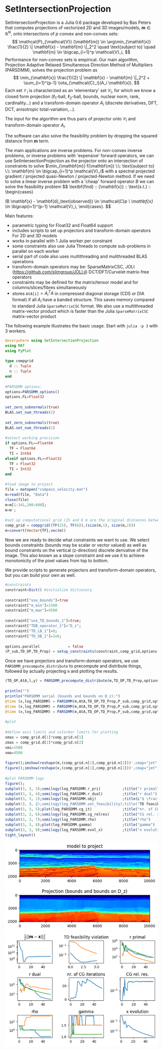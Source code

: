 # SetIntersectionProjection
SetIntersectionProjection is a Julia 0.6 package developed by Bas Peters that computes projections of vectorized 2D and 3D images/models, $\mathbf{m} \in \mathbb{R}^N$, onto intersections of $p$ convex and non-convex sets:
$$
\mathcal{P}_{\mathcal{V}} (\mathbf{m}) \in \arg\min_{\mathbf{x}} \frac{1}{2} \| \mathbf{x} - \mathbf{m} \|_2^2 \quad \text{subject to} \quad \mathbf{m} \in \bigcap_{i=1}^p \mathcal{V}_i,
$$
Performance for non-convex sets is empirical. Our main algorithm, Projection Adaptive Relaxed Simultaneous Direction Method of Multipliers (PARSDMM), solves the projection problem as
$$
\min_{\mathbf{x}} \frac{1}{2} \| \mathbf{x} - \mathbf{m} \|_2^2 + \sum_{i=1}^{p-1} \iota_{\mathcal{C}_i}(A_i \mathbf{x}).
$$
Each set $\mathcal{V}_i$ is characterized as an 'elementary' set $\mathcal{C}_i$, for which we know a closed form projection ($\ell_1$-ball, $\ell_2$-ball, bounds, nuclear norm, rank, cardinality...) and a transform-domain operator $A_i$ (discrete derivatives, DFT, DCT, anisotropic total-variation,...).

The input for the algorithm are thus pairs of projector onto $\mathcal{C}_i$ and transform-domain operator $A_i$. 

The software can also solve the feasibility problem by dropping the squared distance from $\mathbf{m}$ term. 

The main applications are inverse problems. For non-convex inverse problems, or inverse problems with 'expensive' forward operators, we can use SetIntersectionProjection as the projector onto an intersection of constraints to solve $\min_{\mathbf{m}} f(\mathbf{m})  \:\: \text{subject to} \:\: \mathbf{m} \in \bigcap_{i=1}^p \mathcal{V}_i$ with a spectral projected gradient / projected quasi-Newton / projected-Newton method. If we need to solve a linear inverse problem with a 'cheap' forward operator $B$ we can solve the feasibility problem
$$
\textbf{find} \:\: {\mathbf{x}} \:\: \text{s.t.} \:\: \begin{cases}

(B \mathbf{x} - \mathbf{d}_\text{observed}) \in \mathcal{C}_p \\ \mathbf{x} \in \bigcap_{i=1}^{p-1} \mathcal{V}_i,
\end{cases}.
$$

Main features:

- parametric typing for Float32 and Float64 support
- includes scripts to set up projectors and transform-domain operators For 2D and 3D models
- works in parallel with $1$ Julia worker per constraint
- some constraints also use Julia Threads to compute sub-problems in parallel on each worker
- serial part of code also uses multithreading and mulithreaded BLAS operations
- transform-domain operators may be: SparseMatrixCSC, JOLI (https://github.com/slimgroup/JOLI.jl) DCT/DFT/Curvelet matrix-free operators
- constraints may be defined for the matrix/tensor model and for columns/slices/fibres simultaneously
- stores `AtA[i]`$=A_i^T A$ in compressed diagonal storage (CDS or DIA format) if all $A_i$ have a banded structure. This saves memory compared to standard Julia `SparseMatrixCSC` format. We also use a multithreaded matrix-vector product which is faster than the Julia `SparseMatrixCSC` matrix-vector product

The following example illustrates the basic usage. Start with `julia -p 3` with 3 workers. 

```julia
@everywhere using SetIntersectionProjection
using MAT
using PyPlot

type compgrid
  d :: Tuple
  n :: Tuple
end

#PARSDMM options:
options=PARSDMM_options()
options.FL=Float32

set_zero_subnormals(true)
BLAS.set_num_threads(2)

set_zero_subnormals(true)
BLAS.set_num_threads(2)

#select working precision
if options.FL==Float64
  TF = Float64
  TI = Int64
elseif options.FL==Float32
  TF = Float32
  TI = Int32
end

#load image to project
file = matopen("compass_velocity.mat")
m=read(file, "Data")
close(file)
m=m[1:341,200:600];
m=m';

#set up computational grid (25 and 6 m are the original distances between grid points)
comp_grid = compgrid((TF(25), TF(6)),(size(m,1), size(m,2)))
m=convert(Vector{TF},vec(m))
```

Now we are ready to decide what constraints we want to use. We select bounds constraints (bounds may be scalar or vector valued) as well as bound constraints on the vertical (z-direction) discrete derivative of the image. This also known as a slope constraint and we use it to achieve monotonicity of the pixel values from top to bottom.

We provide scripts to generate projectors and transform-domain operators, but you can build your own as well.
```julia
#constraints
constraint=Dict() #initialize dictionary

constraint["use_bounds"]=true
constraint["m_min"]=1500
constraint["m_max"]=4500

constraint["use_TD_bounds_1"]=true;
constraint["TDB_operator_1"]="D_z";
constraint["TD_LB_1"]=0;
constraint["TD_UB_1"]=1e6;

options.parallel             = false
(P_sub,TD_OP,TD_Prop) = setup_constraints(constraint,comp_grid,options.FL)
```

Once we have projectors and transform-domain operators, we use `PARSDMM_precompute_distribute` to precompute and distribute things, followed by actually projecting `m` and plotting the results.

```julia
(TD_OP,AtA,l,y) = PARSDMM_precompute_distribute(m,TD_OP,TD_Prop,options)

println("")
println("PARSDMM serial (bounds and bounds on D_z):")
@time (x,log_PARSDMM) = PARSDMM(m,AtA,TD_OP,TD_Prop,P_sub,comp_grid,options);
@time (x,log_PARSDMM) = PARSDMM(m,AtA,TD_OP,TD_Prop,P_sub,comp_grid,options);
@time (x,log_PARSDMM) = PARSDMM(m,AtA,TD_OP,TD_Prop,P_sub,comp_grid,options);

#plot

#define axis limits and colorbar limits for plotting
xmax = comp_grid.d[1]*comp_grid.n[1]
zmax = comp_grid.d[2]*comp_grid.n[2]
vmi=1500
vma=4500

figure();imshow(reshape(m,(comp_grid.n[1],comp_grid.n[2]))',cmap="jet",vmin=vmi,vmax=vma,extent=[0,  xmax, zmax, 0]); title("model to project")
figure();imshow(reshape(x,(comp_grid.n[1],comp_grid.n[2]))',cmap="jet",vmin=vmi,vmax=vma,extent=[0,  xmax, zmax, 0]); title("Projection (bounds and bounds on D_z)")

#plot PARSDMM logs
figure();
subplot(3, 3, 3);semilogy(log_PARSDMM.r_pri)          ;title("r primal")
subplot(3, 3, 4);semilogy(log_PARSDMM.r_dual)         ;title("r dual")
subplot(3, 3, 1);semilogy(log_PARSDMM.obj)            ;title(L"$ \frac{1}{2} || \mathbf{m}-\mathbf{x} ||_2^2 $")
subplot(3, 3, 2);semilogy(log_PARSDMM.set_feasibility);title("TD feasibility violation")
subplot(3, 3, 5);plot(log_PARSDMM.cg_it)              ;title("nr. of CG iterations")
subplot(3, 3, 6);semilogy(log_PARSDMM.cg_relres)      ;title("CG rel. res.")
subplot(3, 3, 7);semilogy(log_PARSDMM.rho)            ;title("rho")
subplot(3, 3, 8);plot(log_PARSDMM.gamma)              ;title("gamma")
subplot(3, 3, 9);semilogy(log_PARSDMM.evol_x)         ;title("x evolution")
tight_layout()
```
![original_model](docs/images/original_model.png)
![projected_model](docs/images/projected_model.png)
![PARSDMM_logs_](docs/images/PARSDMM_logs.png)

